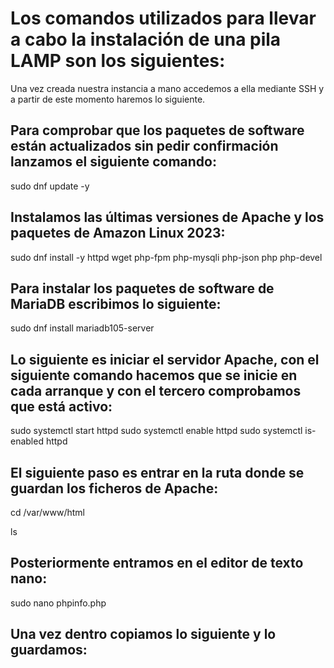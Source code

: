 # Los comandos utilizados para llevar a cabo la instalación de una pila LAMP son los siguientes:

Una vez creada nuestra instancia a mano accedemos a ella mediante SSH y a partir de este momento haremos lo siguiente.

## Para comprobar que los paquetes de software están actualizados sin pedir confirmación lanzamos el siguiente comando:

sudo dnf update -y

## Instalamos las últimas versiones de Apache y los paquetes de Amazon Linux 2023:

sudo dnf install -y httpd wget php-fpm php-mysqli php-json php php-devel

## Para instalar los paquetes de software de MariaDB escribimos lo siguiente:

sudo dnf install mariadb105-server

## Lo siguiente es iniciar el servidor Apache, con el siguiente comando hacemos que se inicie en cada arranque y con el tercero comprobamos que está activo:

sudo systemctl start httpd
sudo systemctl enable httpd
sudo systemctl is-enabled httpd

## El siguiente paso es entrar en la ruta donde se guardan los ficheros de Apache:

cd /var/www/html

ls

## Posteriormente entramos en el editor de texto nano:

sudo nano phpinfo.php

## Una vez dentro copiamos lo siguiente y lo guardamos:

<?php phpinfo(); ?>